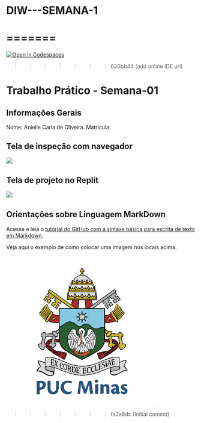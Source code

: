 # DIW---SEMANA-1
=======
=======
[![Open in Codespaces](https://classroom.github.com/assets/launch-codespace-2972f46106e565e64193e422d61a12cf1da4916b45550586e14ef0a7c637dd04.svg)](https://classroom.github.com/open-in-codespaces?assignment_repo_id=20066049)
>>>>>>> 620bb44 (add online IDE url)
# Trabalho Prático - Semana-01

## Informações Gerais

Nome: Anielle Carla de Oliveira.
Matricula: 

## Tela de inspeção com navegador

<img src="print g.png">

## Tela de projeto no Replit

<img src="print htm.png">

## Orientações sobre Linguagem MarkDown

Acesse e leia o [tutorial do GitHub com a sintaxe básica para escrita de texto em Markdown](https://docs.github.com/pt/get-started/writing-on-github/getting-started-with-writing-and-formatting-on-github/basic-writing-and-formatting-syntax).

Veja aqui o exemplo de como colocar uma imagem nos locais acima. 

![Brasão PUC Minas](images/brasao_puc.png)
>>>>>>> fa2a8dc (Initial commit)
